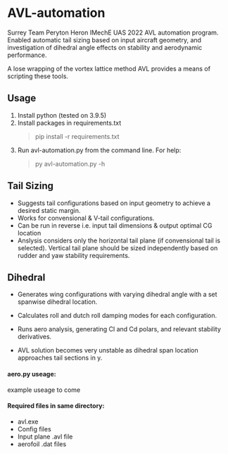 # AVL-automation
Surrey Team Peryton Heron IMechE UAS 2022 AVL automation program. Enabled automatic tail sizing based on input aircraft geometry, and investigation of dihedral angle effects on stability and aerodynamic performance. 

A lose wrapping of the vortex lattice method AVL provides a means of scripting these tools.

## Usage
1. Install python (tested on 3.9.5)
2. Install packages in requirements.txt
   >pip install -r requirements.txt
3. Run avl-automation.py from the command line. For help:
   >py avl-automation.py -h

## Tail Sizing
- Suggests tail configurations based on input geometry to achieve a desired static margin.
- Works for convensional & V-tail configurations.
- Can be run in reverse i.e. input tail dimensions & output optimal CG location
- Anslysis considers only the horizontal tail plane (if convensional tail is selected). Vertical tail plane should be sized independently based on rudder and yaw stability requirements.



## Dihedral
- Generates wing configurations with varying dihedral angle with a set spanwise dihedral location. 
- Calculates roll and dutch roll damping modes for each configuration.
- Runs aero analysis, generating Cl and Cd polars, and relevant stability derivatives.

- AVL solution becomes very unstable as dihedral span location approaches tail sections in y.

#### aero.py useage:
example useage to come

#### Required files in same directory:
- avl.exe
- Config files
- Input plane .avl file
- aerofoil .dat files

